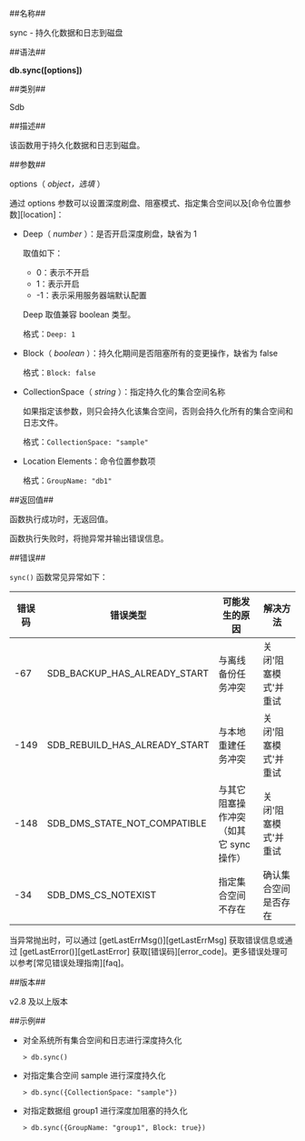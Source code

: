 ##名称##

sync - 持久化数据和日志到磁盘

##语法##

**db.sync([options])**

##类别##

Sdb

##描述##

该函数用于持久化数据和日志到磁盘。

##参数##

options（ *object，选填* ）

通过 options 参数可以设置深度刷盘、阻塞模式、指定集合空间以及[命令位置参数][location]：

- Deep（ *number* ）：是否开启深度刷盘，缺省为 1

    取值如下：

    - 0：表示不开启
    - 1：表示开启
    - -1：表示采用服务器端默认配置

    Deep 取值兼容 boolean 类型。

    格式：`Deep: 1`

- Block（ *boolean* ）：持久化期间是否阻塞所有的变更操作，缺省为 false

    格式：`Block: false`

- CollectionSpace（ *string* ）：指定持久化的集合空间名称

    如果指定该参数，则只会持久化该集合空间，否则会持久化所有的集合空间和日志文件。

    格式：`CollectionSpace: "sample"`

-  Location Elements：命令位置参数项
  
    格式：`GroupName: "db1"`

##返回值##

函数执行成功时，无返回值。

函数执行失败时，将抛异常并输出错误信息。

##错误##

`sync()` 函数常见异常如下：

| 错误码 | 错误类型 | 可能发生的原因 | 解决方法 |
| ------ | ------ | --- | ------ |
| -67    | SDB_BACKUP_HAS_ALREADY_START | 与离线备份任务冲突 | 关闭'阻塞模式'并重试 |
|-149    | SDB_REBUILD_HAS_ALREADY_START | 与本地重建任务冲突 | 关闭'阻塞模式'并重试 |
| -148   | SDB_DMS_STATE_NOT_COMPATIBLE | 与其它阻塞操作冲突（如其它 sync 操作） | 关闭'阻塞模式'并重试 |
| -34    | SDB_DMS_CS_NOTEXIST | 指定集合空间不存在 | 确认集合空间是否存在 |

当异常抛出时，可以通过 [getLastErrMsg()][getLastErrMsg] 获取错误信息或通过 [getLastError()][getLastError] 获取[错误码][error_code]。更多错误处理可以参考[常见错误处理指南][faq]。

##版本##

v2.8 及以上版本

##示例##

- 对全系统所有集合空间和日志进行深度持久化

    ```lang-javascript
    > db.sync()
    ```

- 对指定集合空间 sample 进行深度持久化

    ```lang-javascript
    > db.sync({CollectionSpace: "sample"})
    ```

- 对指定数据组 group1 进行深度加阻塞的持久化

    ```lang-javascript
    > db.sync({GroupName: "group1", Block: true})
    ```

[^_^]:
     本文使用的所有引用及链接
[location]:manual/Manual/Sequoiadb_Command/location.md
[getLastErrMsg]:manual/Manual/Sequoiadb_Command/Global/getLastErrMsg.md
[getLastError]:manual/Manual/Sequoiadb_Command/Global/getLastError.md
[faq]:manual/FAQ/faq_sdb.md
[error_code]:manual/Manual/Sequoiadb_error_code.md